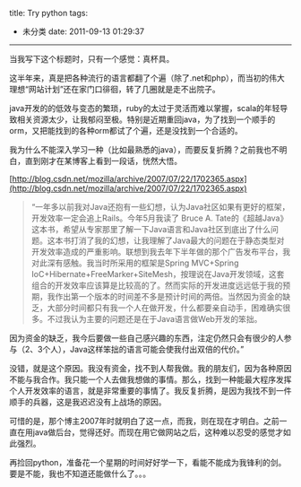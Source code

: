 title: Try python
tags:
  - 未分类
date: 2011-09-13 01:29:37
---

当我写下这个标题时，只有一个感觉：真杯具。

这半年来，真是把各种流行的语言都翻了个遍（除了.net和php），而当初的伟大理想“网站计划”还在家门口徘徊，转了几圈就是走不出院子。

java开发的的低效与变态的繁琐，ruby的太过于灵活而难以掌握，scala的年轻导致相关资源太少，让我郁闷至极。特别是近期重回java，为了找到一个顺手的orm，又把能找到的各种orm都试了个遍，还是没找到一个合适的。

我为什么不能深入学习一种（比如最熟悉的java），而要反复折腾？之前我也不明白，直到刚才在某博客上看到一段话，恍然大悟。<span id="more-86"></span>

[http://blog.csdn.net/mozilla/archive/2007/07/22/1702365.aspx](http://blog.csdn.net/mozilla/archive/2007/07/22/1702365.aspx)

> “一年多以前我对Java还抱有一些幻想，认为Java社区如果有更好的框架，开发效率一定会追上Rails。今年5月我读了 Bruce A. Tate的《超越Java》这本书，希望从专家那里了解一下Java语言和Java社区到底出了什么问题。这本书打消了我的幻想，让我理解了Java最大的问题在于静态类型对开发效率造成的严重影响。联想到我去年下半年做的那个广告发布平台，我对此深有感触。我当时所采用的框架是Spring MVC+Spring IoC+Hibernate+FreeMarker+SiteMesh，按理说在Java开发领域，这套组合的开发效率应该算是比较高的了。然而实际的开发进度远远低于我的预期，我作出第一个版本的时间差不多是预计时间的两倍。当然因为资金的缺乏，大部分时间都只有我一个人在做开发，什么都要亲自动手，困难确实很多。不过我认为主要的问题还是在于Java语言做Web开发的笨拙。

因为资金的缺乏，我今后要做一些自己感兴趣的东西，注定仍然只会有很少的人参与（2、3个人），Java这样笨拙的语言可能会使我付出双倍的代价。”

没错，就是这个原因。我没有资金，找不到人帮我做。我的朋友们，因为各种原因不能与我合作。我只能一个人去做我想做的事情。那么，找到一种能最大程序发挥个人开发效率的语言，就是非常重要的事情了。我反复折腾，是因为我找不到一件顺手的兵器，这是我迟迟没有上战场的原因。

可惜的是，那个博主2007年时就明白了这一点，而我，则在现在才明白。之前一直在用java做后台，觉得还好。而现在用它做网站之后，这种难以忍受的感觉才如此强烈。

再捡回python，准备花一个星期的时间好好学一下，看能不能成为我锋利的剑。要是不能，我也不知道还能做什么了。。。